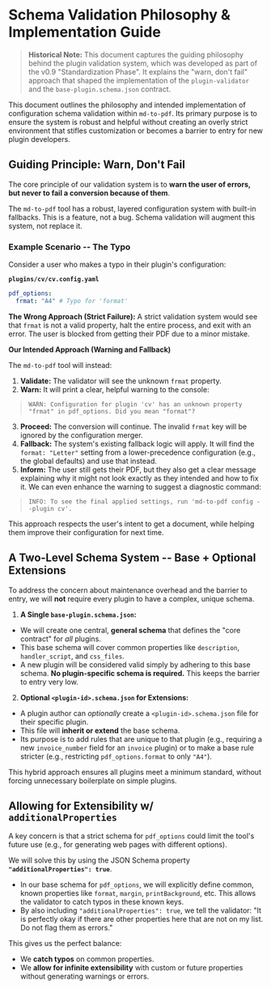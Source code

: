 # Schema Validation Philosophy & Implementation Guide

> **Historical Note:** This document captures the guiding philosophy behind the plugin validation system, which was developed as part of the v0.9 "Standardization Phase". It explains the "warn, don't fail" approach that shaped the implementation of the `plugin-validator` and the `base-plugin.schema.json` contract.

This document outlines the philosophy and intended implementation of configuration schema validation within `md-to-pdf`. Its primary purpose is to ensure the system is robust and helpful without creating an overly strict environment that stifles customization or becomes a barrier to entry for new plugin developers.

## Guiding Principle: Warn, Don't Fail

The core principle of our validation system is to **warn the user of errors, but never to fail a conversion because of them**.

The `md-to-pdf` tool has a robust, layered configuration system with built-in fallbacks. This is a feature, not a bug. Schema validation will augment this system, not replace it.

### Example Scenario -- The Typo

Consider a user who makes a typo in their plugin's configuration:

**`plugins/cv/cv.config.yaml`**
```yaml
pdf_options:
  frmat: "A4" # Typo for 'format'
```

**The Wrong Approach (Strict Failure):**
A strict validation system would see that `frmat` is not a valid property, halt the entire process, and exit with an error. The user is blocked from getting their PDF due to a minor mistake.

**Our Intended Approach (Warning and Fallback)**

The `md-to-pdf` tool will instead:
1. **Validate:** The validator will see the unknown `frmat` property.
2. **Warn:** It will print a clear, helpful warning to the console:
  > `WARN: Configuration for plugin 'cv' has an unknown property "frmat" in pdf_options. Did you mean "format"?`
3. **Proceed:** The conversion will continue. The invalid `frmat` key will be ignored by the configuration merger.
4. **Fallback:** The system's existing fallback logic will apply. It will find the `format: "Letter"` setting from a lower-precedence configuration (e.g., the global defaults) and use that instead.
5. **Inform:** The user still gets their PDF, but they also get a clear message explaining why it might not look exactly as they intended and how to fix it. We can even enhance the warning to suggest a diagnostic command:
  > `INFO: To see the final applied settings, run 'md-to-pdf config --plugin cv'.`

This approach respects the user's intent to get a document, while helping them improve their configuration for next time.

## A Two-Level Schema System -- Base + Optional Extensions

To address the concern about maintenance overhead and the barrier to entry, we will **not** require every plugin to have a complex, unique schema.

1. **A Single `base-plugin.schema.json`:**
  * We will create one central, **general schema** that defines the "core contract" for *all* plugins.
  * This base schema will cover common properties like `description`, `handler_script`, and `css_files`.
  * A new plugin will be considered valid simply by adhering to this base schema. **No plugin-specific schema is required.** This keeps the barrier to entry very low.

2. **Optional `<plugin-id>.schema.json` for Extensions:**
  * A plugin author can *optionally* create a `<plugin-id>.schema.json` file for their specific plugin.
  * This file will **inherit or extend** the base schema.
  * Its purpose is to add rules that are unique to that plugin (e.g., requiring a new `invoice_number` field for an `invoice` plugin) or to make a base rule stricter (e.g., restricting `pdf_options.format` to only `"A4"`).

This hybrid approach ensures all plugins meet a minimum standard, without forcing unnecessary boilerplate on simple plugins.

## Allowing for Extensibility w/ `additionalProperties`

A key concern is that a strict schema for `pdf_options` could limit the tool's future use (e.g., for generating web pages with different options).

We will solve this by using the JSON Schema property **`"additionalProperties": true`**.

* In our base schema for `pdf_options`, we will explicitly define common, known properties like `format`, `margin`, `printBackground`, etc. This allows the validator to catch typos in these known keys.
* By also including `"additionalProperties": true`, we tell the validator: "It is perfectly okay if there are other properties here that are not on my list. Do not flag them as errors."

This gives us the perfect balance:
* We **catch typos** on common properties.
* We **allow for infinite extensibility** with custom or future properties without generating warnings or errors.
